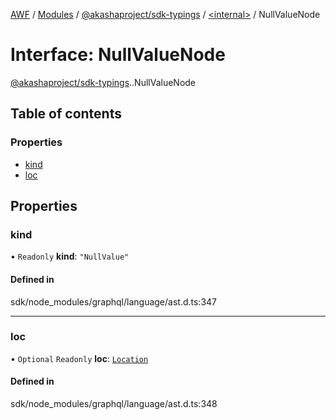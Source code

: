 [AWF](../README.md) / [Modules](../modules.md) / [@akashaproject/sdk-typings](../modules/akashaproject_sdk_typings.md) / [<internal\>](../modules/akashaproject_sdk_typings._internal_.md) / NullValueNode

# Interface: NullValueNode

[@akashaproject/sdk-typings](../modules/akashaproject_sdk_typings.md).[<internal>](../modules/akashaproject_sdk_typings._internal_.md).NullValueNode

## Table of contents

### Properties

- [kind](akashaproject_sdk_typings._internal_.NullValueNode.md#kind)
- [loc](akashaproject_sdk_typings._internal_.NullValueNode.md#loc)

## Properties

### kind

• `Readonly` **kind**: ``"NullValue"``

#### Defined in

sdk/node_modules/graphql/language/ast.d.ts:347

___

### loc

• `Optional` `Readonly` **loc**: [`Location`](../classes/akashaproject_sdk_typings._internal_.Location.md)

#### Defined in

sdk/node_modules/graphql/language/ast.d.ts:348
